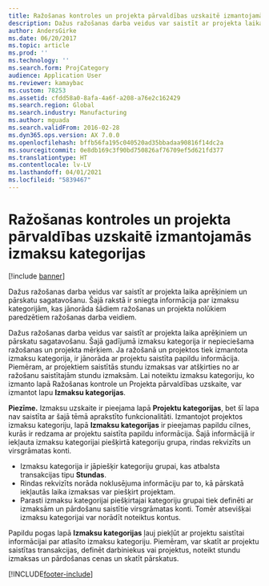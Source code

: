 ```yaml
---
title: Ražošanas kontroles un projekta pārvaldības uzskaitē izmantojamās izmaksu kategorijas
description: Dažus ražošanas darba veidus var saistīt ar projekta laika aprēķiniem un pārskatu sagatavošanu. Šajā rakstā ir sniegta informācija par izmaksu kategorijām, kas jānorāda šādiem ražošanas un projekta nolūkiem paredzētiem ražošanas darba veidiem.
author: AndersGirke
ms.date: 06/20/2017
ms.topic: article
ms.prod: ''
ms.technology: ''
ms.search.form: ProjCategory
audience: Application User
ms.reviewer: kamaybac
ms.custom: 78253
ms.assetid: cfdd58a0-8afa-4a6f-a208-a76e2c162429
ms.search.region: Global
ms.search.industry: Manufacturing
ms.author: mguada
ms.search.validFrom: 2016-02-28
ms.dyn365.ops.version: AX 7.0.0
ms.openlocfilehash: bffb56fa195c040520ad35bbadaa90816f14dc2a
ms.sourcegitcommit: 0e8db169c3f90bd750826af76709ef5d621fd377
ms.translationtype: HT
ms.contentlocale: lv-LV
ms.lasthandoff: 04/01/2021
ms.locfileid: "5839467"
---
```

# <a name="cost-categories-used-in-production-control-and-project-management-accounting"></a>Ražošanas kontroles un projekta pārvaldības uzskaitē izmantojamās izmaksu kategorijas

[!include [banner](../includes/banner.md)]

Dažus ražošanas darba veidus var saistīt ar projekta laika aprēķiniem un pārskatu sagatavošanu. Šajā rakstā ir sniegta informācija par izmaksu kategorijām, kas jānorāda šādiem ražošanas un projekta nolūkiem paredzētiem ražošanas darba veidiem.

Dažus ražošanas darba veidus var saistīt ar projekta laika aprēķiniem un pārskatu sagatavošanu. Šajā gadījumā izmaksu kategorija ir nepieciešama ražošanas un projekta mērķiem. Ja ražošanā un projektos tiek izmantota izmaksu kategorija, ir jānorāda ar projektu saistīta papildu informācija. Piemēram, ar projektiem saistītās stundu izmaksas var atšķirties no ar ražošanu saistītajām stundu izmaksām. Lai noteiktu izmaksu kategoriju, ko izmanto lapā Ražošanas kontrole un Projekta pārvaldības uzskaite, var izmantot lapu **Izmaksu kategorijas**. 

**Piezīme.** Izmaksu uzskaite ir pieejama lapā **Projektu kategorijas**, bet šī lapa nav saistīta ar šajā tēmā aprakstīto funkcionalitāti. Izmantojot projektos izmaksu kategoriju, lapā **Izmaksu kategorijas** ir pieejamas papildu cilnes, kurās ir redzama ar projektu saistīta papildu informācija. Šajā informācijā ir iekļauta izmaksu kategorijai piešķirtā kategoriju grupa, rindas rekvizīts un virsgrāmatas konti.

-   Izmaksu kategorija ir jāpiešķir kategoriju grupai, kas atbalsta transakcijas tipu **Stundas**.
-   Rindas rekvizīts norāda noklusējuma informāciju par to, kā pārskatā iekļautās laika izmaksas var piešķirt projektam.
-   Parasti izmaksu kategorijai piešķirtajai kategoriju grupai tiek definēti ar izmaksām un pārdošanu saistītie virsgrāmatas konti. Tomēr atsevišķai izmaksu kategorijai var norādīt noteiktus kontus.

Papildu pogas lapā **Izmaksu kategorijas** ļauj piekļūt ar projektu saistītai informācijai par atlasīto izmaksu kategoriju. Piemēram, var skatīt ar projektu saistītas transakcijas, definēt darbiniekus vai projektus, noteikt stundu izmaksas un pārdošanas cenas un skatīt pārskatus.





[!INCLUDE[footer-include](../../includes/footer-banner.md)]